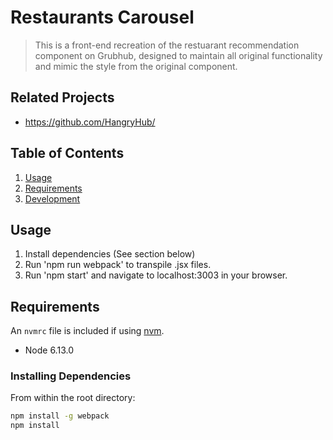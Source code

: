 # Restaurants Carousel

> This is a front-end recreation of the restuarant recommendation component on Grubhub, designed to maintain all original functionality and mimic the style from the original component.

## Related Projects

  - https://github.com/HangryHub/

## Table of Contents

1. [Usage](#Usage)
1. [Requirements](#requirements)
1. [Development](#development)

## Usage

1. Install dependencies (See section below)
2. Run 'npm run webpack' to transpile .jsx files.
3. Run 'npm start' and navigate to localhost:3003 in your browser.

## Requirements

An `nvmrc` file is included if using [nvm](https://github.com/creationix/nvm).

- Node 6.13.0

### Installing Dependencies

From within the root directory:

```sh
npm install -g webpack
npm install
```

